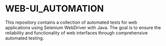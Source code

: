 # WEB-UI_AUTOMATION
This repository contains a collection of automated tests for web applications using Selenium WebDriver with Java. The goal is to ensure the reliability and functionality of web interfaces through comprehensive automated testing.
